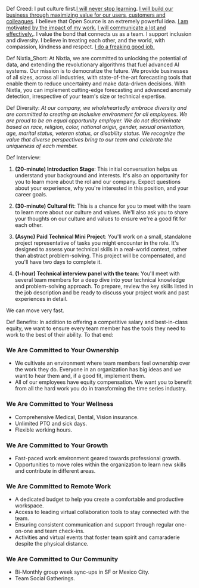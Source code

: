 Def Creed: I put culture first.[I will never stop learning](#i-will-never-stop-learning). [I will build our business through maximizing value for our users, customers and colleagues](#i-will-build-our-business-through-creating-the-most-value-for-our-community-of-users-customers-and-collegues). I believe that Open Source is an extremely powerful idea. [I am motivated by the impact of my work.](#i-am-motivated-by-impact) [I will communicate a lot and effectively.](#i-will-communicate-as-much-as-possible-because-its-the-oxygen-of-a-distributed-company). I value the bond that connects us as a team. I support inclusion and diversity. I believe in treating each other, and the world, with compassion, kindness and respect. [I do a freaking good job.](#i-do-a-freaking-good-job)

Def Nixtla_Short: At Nixtla, we are committed to unlocking the potential of data, and extending the revolutionary algorithms that fuel advanced AI systems. Our mission is to democratize the future. We provide businesses of all sizes, across all industries, with state-of-the-art forecasting tools that enable them to reduce uncertainty and make data-driven decisions. With Nixtla, you can implement cutting-edge forecasting and advanced anomaly detection, irrespective of your team's size or technical expertise.

Def Diversity: *At our company, we wholeheartedly embrace diversity and are committed to creating an inclusive environment for all employees. We are proud to be an equal opportunity employer. We do not discriminate based on race, religion, color, national origin, gender, sexual orientation, age, marital status, veteran status, or disability status. We recognize the value that diverse perspectives bring to our team and celebrate the uniqueness of each member.*



Def Interview:
1. **(20-minute) Introduction Stage**: This initial conversation helps us understand your background and interests. It's also an opportunity for you to learn more about the rol and our company. Expect questions about your experience, why you're interested in this position, and your career goals.

2. **(30-minute) Cultural fit**: This is a chance for you to meet with the team to learn more about our culture and values. We'll also ask you to share your thoughts on our culture and values to ensure we're a good fit for each other. 

3. **(Async) Paid Technical Mini Project**: You'll work on a small, standalone project representative of tasks you might encounter in the role. It's designed to assess your technical skills in a real-world context, rather than abstract problem-solving. This project will be compensated, and you'll have two days to complete it.

3. **(1-hour) Technical interview panel with the team**: You'll meet with several team members for a deep dive into your technical knowledge and problem-solving approach. To prepare, review the key skills listed in the job description and be ready to discuss your project work and past experiences in detail.

We can move very fast. 

Def Benefits:
In addition to offering a competitive salary and best-in-class equity, we want to ensure every team member has the tools they need to work to the best of their ability. To that end:

### We Are Committed to Your Ownership
- We cultivate an environment where team members feel ownership over the work they do. Everyone in an organization has big ideas and we want to hear them and, if a good fit, implement them.
- All of our employees have equity compensation. We want you to benefit from all the hard work you do in transforming the time series industry.

### We Are Committed to Your Wellness
- Comprehensive Medical, Dental, Vision insurance.
- Unlimited PTO and sick days.
- Flexible working hours.

### We Are Committed to Your Growth
- Fast-paced work environment geared towards professional growth.
- Opportunities to move roles within the organization to learn new skills and contribute in different areas.

### We Are Committed to Remote Work
- A dedicated budget to help you create a comfortable and productive workspace.
- Access to leading virtual collaboration tools to stay connected with the team.
- Ensuring consistent communication and support through regular one-on-one and team check-ins.
- Activities and virtual events that foster team spirit and camaraderie despite the physical distance.

### We Are Committed to Our Community
- Bi-Monthly group week sync-ups in SF or Mexico City.
- Team Social Gatherings.





